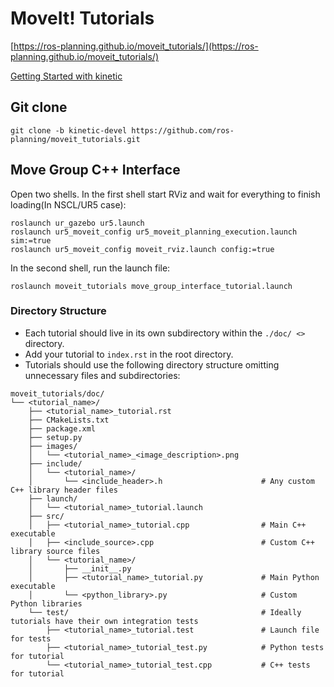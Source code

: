 # MoveIt! Tutorials

[https://ros-planning.github.io/moveit_tutorials/](https://ros-planning.github.io/moveit_tutorials/)

[Getting Started with kinetic](http://docs.ros.org/kinetic/api/moveit_tutorials/html/doc/getting_started/getting_started.html)



## Git clone 
```
git clone -b kinetic-devel https://github.com/ros-planning/moveit_tutorials.git
```

## Move Group C++ Interface
Open two shells. In the first shell start RViz and wait for everything to finish loading(In NSCL/UR5 case):

```
roslaunch ur_gazebo ur5.launch
roslaunch ur5_moveit_config ur5_moveit_planning_execution.launch sim:=true
roslaunch ur5_moveit_config moveit_rviz.launch config:=true
```

In the second shell, run the launch file:
```
roslaunch moveit_tutorials move_group_interface_tutorial.launch
```



### Directory Structure

* Each tutorial should live in its own subdirectory within the `./doc/ <>` directory.
* Add your tutorial to `index.rst` in the root directory.
* Tutorials should use the following directory structure omitting unnecessary files and subdirectories:

```
moveit_tutorials/doc/
└── <tutorial_name>/
    ├── <tutorial_name>_tutorial.rst
    ├── CMakeLists.txt
    ├── package.xml
    ├── setup.py
    ├── images/
    │   └── <tutorial_name>_<image_description>.png
    ├── include/
    │   └── <tutorial_name>/
    │       └── <include_header>.h                      # Any custom C++ library header files
    ├── launch/
    │   └── <tutorial_name>_tutorial.launch
    ├── src/
    │   ├── <tutorial_name>_tutorial.cpp                # Main C++ executable
    │   ├── <include_source>.cpp                        # Custom C++ library source files
    │   └── <tutorial_name>/
    │       ├── __init__.py
    │       ├── <tutorial_name>_tutorial.py             # Main Python executable
    │       └── <python_library>.py                     # Custom Python libraries
    └── test/                                           # Ideally tutorials have their own integration tests
        ├── <tutorial_name>_tutorial.test               # Launch file for tests
        ├── <tutorial_name>_tutorial_test.py            # Python tests for tutorial
        └── <tutorial_name>_tutorial_test.cpp           # C++ tests for tutorial
```
